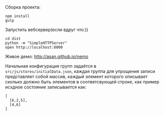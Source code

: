 Сборка проекта:
```
npm install
gulp
```
Запустить вебсервер(если вдруг что:))
```
cd dist
python -m "SimpleHTTPServer"
open http://localhost:8000
```


Живое демо:
http://asan.github.io/nemo

Начальная конфигурация групп задаётся в `src/js/stores/initialData.json`, каждая группа для упрощения записи представляет собой массив, каждый элемент которого описывает сколько должно быть элементов в соответсвующей строке, как пример исхдное состояние записывается как:

```
[
  [6,2,5],
  [4,6]
]
```

